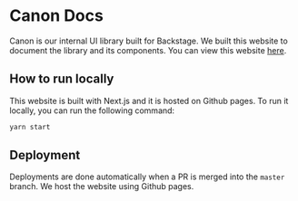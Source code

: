 # Canon Docs

Canon is our internal UI library built for Backstage. We built this website to document the library and its components. You can view this website [here](https://canon.backstage.io).

## How to run locally

This website is built with Next.js and it is hosted on Github pages. To run it locally, you can run the following command:

```bash
yarn start
```

## Deployment

Deployments are done automatically when a PR is merged into the `master` branch. We host the website using Github pages.

